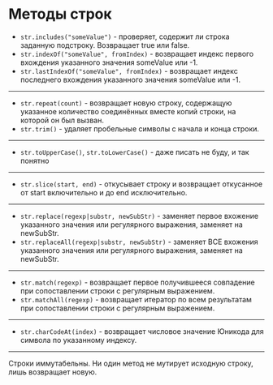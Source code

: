 # Методы строк

- `str.includes("someValue")` - проверяет, содержит ли строка заданную подстроку. Возвращает true или false.
- `str.indexOf("someValue", fromIndex)` - возвращает индекс первого вхождения указанного значения someValue или -1.
- `str.lastIndexOf("someValue", fromIndex)` - возвращает индекс последнего вхождения указанного значения someValue или -1.
---
- `str.repeat(count)` - возвращает новую строку, содержащую указанное количество соединённых вместе копий строки, на которой он был вызван.
- `str.trim()` - удаляет пробельные символы с начала и конца строки.
---
- `str.toUpperCase()`, `str.toLowerCase()` - даже писать не буду, и так понятно
---
- `str.slice(start, end)` - откусывает строку и возвращает откусанное от start включительно и до end исключительно.
---
- `str.replace(regexp|substr, newSubStr)` - заменяет первое вхожение указанного значения или регулярного выражения, заменяет на newSubStr.
- `str.replaceAll(regexp|substr, newSubStr)` - заменяет ВСЕ вхожения указанного значения или регулярного выражения, заменяет на newSubStr.
---
- `str.match(regexp)` - возвращает первое получившееся совпадение при сопоставлении строки с регулярным выражением.
- `str.matchAll(regexp)` - возвращает итератор по всем результатам при сопоставлении строки с регулярным выражением.
---
- `str.charCodeAt(index)` - возвращает числовое значение Юникода для символа по указанному индексу.
---
Строки иммутабельны. Ни один метод не мутирует исходную строку, лишь возвращает новую.